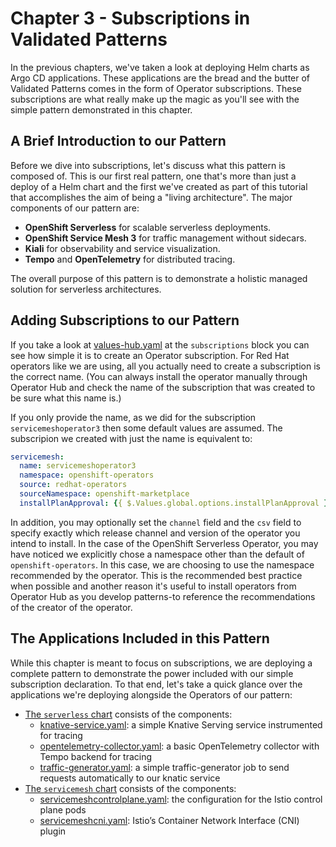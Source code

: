 # Chapter 3 - Subscriptions in Validated Patterns

In the previous chapters, we've taken a look at deploying Helm charts as
Argo CD applications. These applications are the bread and the butter of
Validated Patterns comes in the form of Operator subscriptions. These
subscriptions are what really make up the magic as you'll see with the simple
pattern demonstrated in this chapter.

## A Brief Introduction to our Pattern

Before we dive into subscriptions, let's discuss what this pattern is composed of.
This is our first real pattern, one that's more than just a deploy of a Helm
chart and the first we've created as part of this tutorial that accomplishes the
aim of being a "living architecture". The major components of our pattern are:

- **OpenShift Serverless** for scalable serverless deployments.
- **OpenShift Service Mesh 3** for traffic management without sidecars.
- **Kiali** for observability and service visualization.
- **Tempo** and **OpenTelemetry** for distributed tracing.

The overall purpose of this pattern is to demonstrate a holistic managed solution
for serverless architectures.

## Adding Subscriptions to our Pattern

If you take a look at [values-hub.yaml](./values-hub.yaml) at the `subscriptions`
block you can see how simple it is to create an Operator subscription. For Red Hat
operators like we are using, all you actually need to create a subscription is
the correct name. (You can always install the operator manually through Operator
Hub and check the name of the subscription that was created to be sure what
this name is.)

If you only provide the name, as we did for the subscription `servicemeshoperator3`
then some default values are assumed. The subscripion we created with just the name
is equivalent to:

```yaml
servicemesh:
  name: servicemeshoperator3
  namespace: openshift-operators
  source: redhat-operators
  sourceNamespace: openshift-marketplace
  installPlanApproval: {{ $.Values.global.options.installPlanApproval }} # defaults to Automatic if you don't set it
```

In addition, you may optionally set the `channel` field and the `csv` field to
specify exactly which release channel and version of the operator you intend to
install. In the case of the OpenShift Serverless Operator, you may have noticed
we explicitly chose a namespace other than the default of `openshift-operators`.
In this case, we are choosing to use the namespace recommended by the operator.
This is the recommended best practice when possible and another reason it's useful
to install operators from Operator Hub as you develop patterns-to reference the
recommendations of the creator of the operator.

## The Applications Included in this Pattern

While this chapter is meant to focus on subscriptions, we are deploying
a complete pattern to demonstrate the power included with our simple
subscription declaration. To that end, let's take a quick glance over
the applications we're deploying alongside the Operators of our pattern:

* [The `serverless` chart](./charts/serverless-demo/) consists of the components:
  * [knative-service.yaml](./charts/serverless-demo/templates/knative-service.yaml): a simple Knative Serving service instrumented for tracing
  * [opentelemetry-collector.yaml](./charts/serverless-demo/templates/opentelemetry-collector.yaml): a basic OpenTelemetry collector with Tempo backend for tracing
  * [traffic-generator.yaml](./charts/serverless-demo/templates/traffic-generator.yaml): a simple traffic-generator job to send requests automatically to our knatic service
* [The `servicemesh` chart](./charts/servicemesh/) consists of the components:
  * [servicemeshcontrolplane.yaml](./charts/servicemesh/templates/servicemeshcontrolplane.yaml): the configuration for the Istio control plane pods
  * [servicemeshcni.yaml](./charts/servicemesh/templates/servicemeshcni.yaml): Istio’s Container Network Interface (CNI) plugin

